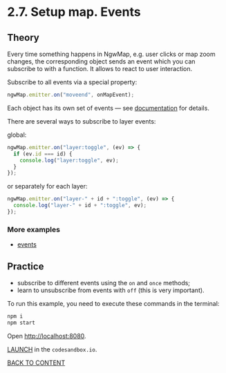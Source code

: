 # 2.7. Setup map. Events

## Theory

Every time something happens in NgwMap, e.g. user clicks or map zoom changes, the corresponding object sends an event which you can subscribe to with a function. It allows to react to user interaction.

Subscribe to all events via a special property:

```javascript
ngwMap.emitter.on("moveend", onMapEvent);
```

Each object has its own set of events — see [documentation](https://code-api.nextgis.com/interfaces/ngw_map.WebMapEvents.html) for details.

There are several ways to subscribe to layer events:

global:

```javascript
ngwMap.emitter.on("layer:toggle", (ev) => {
  if (ev.id === id) {
    console.log("layer:toggle", ev);
  }
});
```

or separately for each layer:

```javascript
ngwMap.emitter.on("layer-" + id + ":toggle", (ev) => {
  console.log("layer-" + id + ":toggle", ev);
});
```

### More examples

- [events](https://code.nextgis.com/demo-examples-events)

## Practice

- subscribe to different events using the `on` and `once` methods;
- learn to unsubscribe from events with `off` (this is very important).

To run this example, you need to execute these commands in the terminal:

```bash
npm i
npm start
```

Open [http://localhost:8080](http://localhost:8080).

[LAUNCH](https://githubbox.com/nextgis/ngf-tutorial/tree/master/tutorials/2_7_setup_map_events) in the `codesandbox.io`.

[BACK TO CONTENT](../../README.md)
